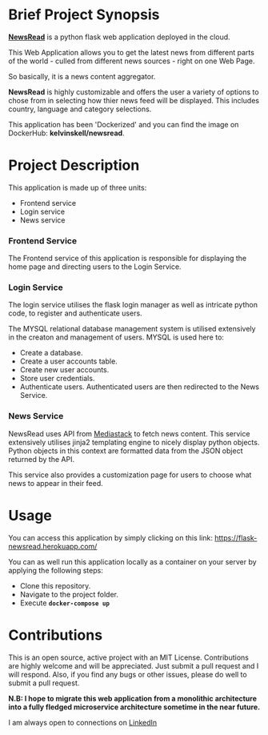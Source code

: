 # Brief Project Synopsis 
**[NewsRead](https://flask-newsread.herokuapp.com/)** is a python flask web application deployed in the cloud.

This Web Application allows you to get the latest news from different parts of the world - culled from different news sources - right on one Web Page. 

So basically, it is a news content aggregator. 

**NewsRead** is highly customizable and offers the user a variety of options to chose from in selecting how thier news feed will be displayed. 
This includes country, language and category selections. 

This application has been 'Dockerized' and you can find the image on DockerHub: **kelvinskell/newsread**.


# Project Description 
This application is made up of three units:
 - Frontend service
 - Login service
 - News service 

### Frontend Service 
The Frontend service of this application is responsible for displaying the home page and directing users to the Login Service. 


### Login Service 
The login service utilises the flask login manager as well as intricate python code, to register and authenticate users. 

The MYSQL relational database management system is utilised extensively in the creaton and management of users. 
MYSQL is used here to:
 - Create a database. 
 - Create a user accounts table. 
 - Create new user accounts. 
 - Store user credentials. 
 - Authenticate users.
Authenticated users are then redirected to the News Service. 
 

### News Service 
NewsRead uses API from [Mediastack](https://www.mediastack.com) to fetch news content. 
This service extensively utilises jinja2 templating engine to nicely display python objects.
Python objects in this context are formatted data from the JSON object returned by the API. 

This service also provides a customization page for users to choose what news to appear in their feed. 


# Usage 
You can access this application by simply clicking on this link: https://flask-newsread.herokuapp.com/

You can as well run this application locally as a container on your server by applying the following steps:
 - Clone this repository.
 - Navigate to the project folder. 
 - Execute **`docker-compose up`**

# Contributions 
This is an open source, active project with an MIT License. 
Contributions are highly welcome and will be appreciated. 
Just submit a pull request and I will respond. 
Also, if you find any bugs or other issues, please do well to submit a pull request.

**N.B: I hope to migrate this web application from a monolithic architecture into a fully fledged microservice architecture sometime in the near future.** 

I am always open to connections on [LinkedIn](https://www.linkedin.com/in/kelvin-onuchukwu-3460871a1) 





